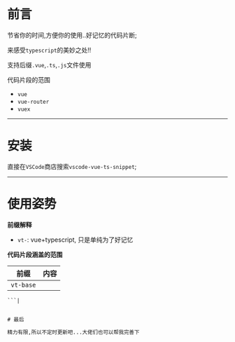 # 前言

节省你的时间,方便你的使用..好记忆的代码片断;

来感受`typescript`的美妙之处!!

支持后缀`.vue`,`.ts`,`.js`文件使用

代码片段的范围

- `vue`
- `vue-router`
- `vuex`


---


# 安装

直接在`VSCode`商店搜索`vscode-vue-ts-snippet`;


----

# 使用姿势

**前缀解释**

- `vt-`: vue+typescript, 只是单纯为了好记忆

**代码片段涵盖的范围**

|前缀|内容|
|:---:|---|
|`vt-base`|
```html
```|


# 最后

精力有限,所以不定时更新吧...大佬们也可以帮我完善下
